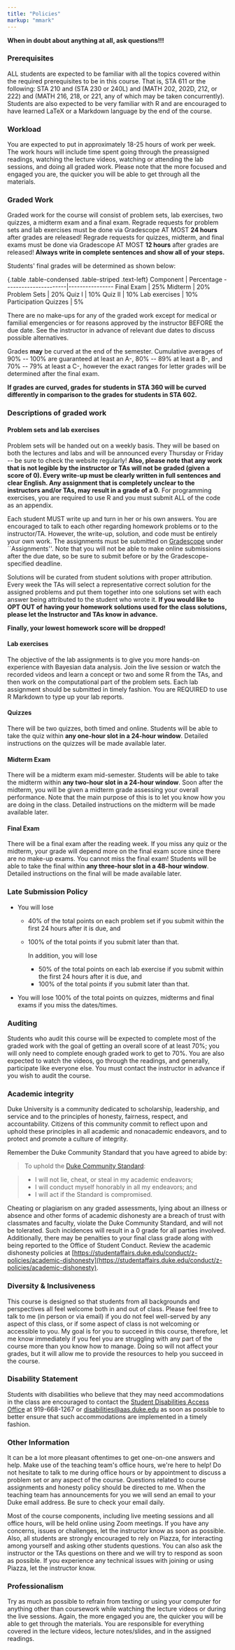 ```yaml
---
title: "Policies"
markup: "mmark"
---
```


**When in doubt about anything at all, ask questions!!!**


### Prerequisites
ALL students are expected to be familiar with all the topics covered within the required prerequisites to be in this course. That is, STA 611 or the following: STA 210 and (STA 230 or 240L) and (MATH 202, 202D, 212, or 222) and (MATH 216, 218, or 221, any of which may be taken concurrently). Students are also expected to be very familiar with R and are encouraged to have learned LaTeX or a Markdown language by the end of the course.

### Workload

You are expected to put in approximately 18-25 hours of work per week. The work hours will include time spent going through the preassigned readings, watching the lecture videos, watching or attending the lab sessions, and doing all graded work. Please note that the more focused and engaged you are, the quicker you will be able to get through all the materials.

### Graded Work

Graded work for the course will consist of problem sets, lab exercises, two quizzes, a midterm exam and a final exam. Regrade requests for problem sets and lab exercises must be done via Gradescope AT MOST **24 hours** after grades are released! Regrade requests for quizzes, midterm, and final exams must be done via Gradescope AT MOST  **12 hours** after grades are released! **Always write in complete sentences and show all of your steps.**

Students' final grades will be determined as shown below:

{.table .table-condensed .table-striped .text-left}
Component             | Percentage
----------------------|----------------
Final Exam | 25%
Midterm | 20%
Problem Sets | 20%
Quiz I | 10%
Quiz II | 10%
Lab exercises | 10%
Participation Quizzes | 5%

There are no make-ups for any of the graded work except for medical or familial emergencies or for reasons approved by the instructor BEFORE the due date. See the instructor in advance of relevant due dates to discuss possible alternatives. 
	
Grades **may** be curved at the end of the semester. Cumulative averages of 90% -- 100% are guaranteed at least an A-, 80% -- 89% at least a B-, and 70% -- 79% at least a C-, however the exact ranges for letter grades will be determined after the final exam.

**If grades are curved, grades for students in STA 360 will be curved differently in comparison to the grades for students in STA 602.**


### Descriptions of graded work

#### Problem sets and lab exercises
Problem sets will be handed out on a weekly basis. They will be based on both the lectures and labs and will be announced every Thursday or Friday -- be sure to check the website regularly!  **Also, please note that any work that is not legible by the instructor or TAs will not be graded (given a score  of 0). Every write-up must be clearly written in full sentences and clear English. Any assignment that is completely unclear to the instructors and/or TAs, may result in a grade of a 0.** For programming exercises, you are required to use R and you must submit ALL of the code as an appendix.  

Each student MUST write up and turn in her or his own answers. You are encouraged to talk to each other regarding homework problems or to the instructor/TA. However, the write-up, solution, and code must be entirely your own work. The assignments must be submitted on [Gradescope](https://www.gradescope.com/courses/77790/assignments) under ``Assignments''. Note that you will not be able to make online submissions after the due date, so be sure to submit before or by the Gradescope-specified deadline.

Solutions will be curated from student solutions with proper attribution. Every week the TAs will select a representative correct solution for the assigned problems and put them together into one solutions set with each answer being attributed to the student who wrote it. **If you would like to OPT OUT of having your homework solutions used for the class solutions, please let the Instructor and TAs know in advance.**

**Finally, your lowest homework score will be dropped!**

#### Lab exercises
The objective of the lab assignments is to give you more hands-on experience with Bayesian data analysis. Join the live session or watch the recorded videos and learn a concept or two and some R from the TAs, and then work on the computational part of the problem sets. Each lab assignment should be submitted in timely fashion. You are REQUIRED to use R Markdown to type up your lab reports.

#### Quizzes
There will be two quizzes, both timed and online. Students will be able to take the quiz within **any one-hour slot in a 24-hour window**. Detailed instructions on the quizzes will be made available later.

#### Midterm Exam
There will be a midterm exam mid-semester.  Students will be able to take the midterm within **any two-hour slot in a 24-hour window**.  Soon after the midterm, you will be given a midterm grade assessing your overall performance. Note that the main purpose of this is to let you know how you are doing in the class. Detailed instructions on the midterm will be made available later.

#### Final Exam
There will be a final exam after the reading week. If you miss any quiz or the midterm, your grade will depend more on the final exam score since there are no make-up exams. You cannot miss the final exam! Students will be able to take the final within **any three-hour slot in a 48-hour window**. Detailed instructions on the final will be made available later.


### Late Submission Policy

- You will lose
  + 40% of the total points on each problem set if you submit within the first 24 hours after it is due, and
  + 100% of the total points if you submit later than that.
	
	In addition, you will lose
	+ 50% of the total points on each lab exercise if you submit within the first 24 hours after it is due, and
	+ 100% of the total points if you submit later than that.
	
- You will lose 100% of the total points on quizzes, midterms and final exams if you miss the dates/times.


### Auditing
Students who audit this course will be expected to complete most of the graded work with the goal of getting an overall score of at least 70%; you will only need to complete enough graded work to get to 70%. You are also expected to watch the videos, go through the readings, and generally, participate like everyone else. You must contact the instructor in advance if you wish to audit the course.


### Academic integrity
Duke University is a community dedicated to scholarship, leadership, and service and to the principles of honesty, fairness, respect, and accountability. Citizens of this community commit to reflect upon and uphold these principles in all academic and nonacademic endeavors, and to protect and promote a culture of integrity.

Remember the Duke Community Standard that you have agreed to abide by:

> To uphold the [Duke Community Standard](https://studentaffairs.duke.edu/conduct/about-us/duke-community-standard):

> - I will not lie, cheat, or steal in my academic endeavors;
> - I will conduct myself honorably in all my endeavors; and
> - I will act if the Standard is compromised.

Cheating or plagiarism on any graded assessments, lying about an illness or absence and other forms of academic dishonesty are a breach of trust with classmates and faculty, violate the Duke Community Standard, and will not be tolerated. Such incidences will result in a 0 grade for all parties involved. Additionally, there may be penalties to your final class grade along with being reported to the Office of Student Conduct. Review the academic dishonesty policies at [https://studentaffairs.duke.edu/conduct/z-policies/academic-dishonesty](https://studentaffairs.duke.edu/conduct/z-policies/academic-dishonesty).


### Diversity & Inclusiveness
This course is designed so that students from all backgrounds and perspectives all feel welcome both in and out of class. Please feel free to talk to me (in person or via email) if you do not feel well-served by any aspect of this class, or if some aspect of class is not welcoming or accessible to you. My goal is for you to succeed in this course, therefore, let me know immediately if you feel you are struggling with any part of the course more than you know how to manage. Doing so will not affect your grades, but it will allow me to provide the resources to help you succeed in the course.

### Disability Statement
Students with disabilities who believe that they may need accommodations in the class are encouraged to contact the <a href="https://access.duke.edu/students/staff.php">Student Disabilities Access Office</a> at 919-668-1267 or <a href="mailto:disabilities@aas.duke.edu">disabilities@aas.duke.edu</a> as soon as possible to better ensure that such accommodations are implemented in a timely fashion.



### Other Information
It can be a lot more pleasant oftentimes to get one-on-one answers and help. Make use of the teaching team's office hours, we're here to help! Do not hesitate to talk to me during office hours or by appointment to discuss a problem set or any aspect of the course.  Questions related to course assignments and honesty policy should be directed to me. When the teaching team has announcements for you we will send an email to your Duke email address. Be sure to check your email daily.

Most of the course components, including live meeting sessions and all office hours, will be held online using Zoom meetings. If you have any concerns, issues or challenges, let the instructor know as soon as possible. Also, all students are strongly encouraged to rely on Piazza, for interacting among yourself and asking other students questions. You can also ask the instructor or the TAs questions on there and we will try to respond as soon as possible.  If you experience any technical issues with joining or using Piazza, let the instructor know.


### Professionalism
Try as much as possible to refrain from texting or using your computer for anything other than coursework while watching the lecture videos or during the live sessions. Again, the more engaged you are, the quicker you will be able to get through the materials. You are responsible for everything covered in the lecture videos, lecture notes/slides, and in the assigned readings.

